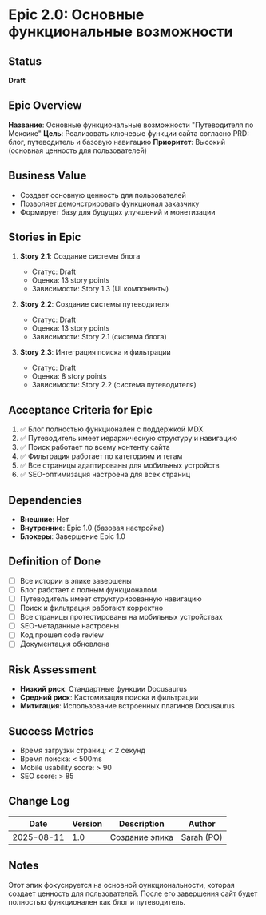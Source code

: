 # Epic 2.0: Основные функциональные возможности

## Status
**Draft**

## Epic Overview
**Название**: Основные функциональные возможности "Путеводителя по Мексике"
**Цель**: Реализовать ключевые функции сайта согласно PRD: блог, путеводитель и базовую навигацию
**Приоритет**: Высокий (основная ценность для пользователей)

## Business Value
- Создает основную ценность для пользователей
- Позволяет демонстрировать функционал заказчику
- Формирует базу для будущих улучшений и монетизации

## Stories in Epic
1. **Story 2.1**: Создание системы блога
   - Статус: Draft
   - Оценка: 13 story points
   - Зависимости: Story 1.3 (UI компоненты)

2. **Story 2.2**: Создание системы путеводителя
   - Статус: Draft
   - Оценка: 13 story points
   - Зависимости: Story 2.1 (система блога)

3. **Story 2.3**: Интеграция поиска и фильтрации
   - Статус: Draft
   - Оценка: 8 story points
   - Зависимости: Story 2.2 (система путеводителя)

## Acceptance Criteria for Epic
1. ✅ Блог полностью функционален с поддержкой MDX
2. ✅ Путеводитель имеет иерархическую структуру и навигацию
3. ✅ Поиск работает по всему контенту сайта
4. ✅ Фильтрация работает по категориям и тегам
5. ✅ Все страницы адаптированы для мобильных устройств
6. ✅ SEO-оптимизация настроена для всех страниц

## Dependencies
- **Внешние**: Нет
- **Внутренние**: Epic 1.0 (базовая настройка)
- **Блокеры**: Завершение Epic 1.0

## Definition of Done
- [ ] Все истории в эпике завершены
- [ ] Блог работает с полным функционалом
- [ ] Путеводитель имеет структурированную навигацию
- [ ] Поиск и фильтрация работают корректно
- [ ] Все страницы протестированы на мобильных устройствах
- [ ] SEO-метаданные настроены
- [ ] Код прошел code review
- [ ] Документация обновлена

## Risk Assessment
- **Низкий риск**: Стандартные функции Docusaurus
- **Средний риск**: Кастомизация поиска и фильтрации
- **Митигация**: Использование встроенных плагинов Docusaurus

## Success Metrics
- Время загрузки страниц: < 2 секунд
- Время поиска: < 500ms
- Mobile usability score: > 90
- SEO score: > 85

## Change Log
| Date | Version | Description | Author |
|------|---------|-------------|---------|
| 2025-08-11 | 1.0 | Создание эпика | Sarah (PO) |

## Notes
Этот эпик фокусируется на основной функциональности, которая создает ценность для пользователей. После его завершения сайт будет полностью функционален как блог и путеводитель.
